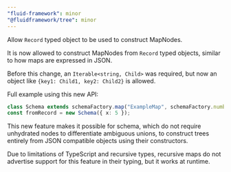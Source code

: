 ```yaml
---
"fluid-framework": minor
"@fluidframework/tree": minor
---
```


Allow `Record` typed object to be used to construct MapNodes.

It is now allowed to construct MapNodes from `Record` typed objects, similar to how maps are expressed in JSON.

Before this change, an `Iterable<string, Child>` was required, but now an object like `{key1: Child1, key2: Child2}` is allowed.

Full example using this new API:
```typescript
class Schema extends schemaFactory.map("ExampleMap", schemaFactory.number) {}
const fromRecord = new Schema({ x: 5 });
```

This new feature makes it possible for schema,
which do not require unhydrated nodes to differentiate ambiguous unions,
to construct trees entirely from JSON compatible objects using their constructors.

Due to limitations of TypeScript and recursive types,
recursive maps do not advertise support for this feature in their typing,
but it works at runtime.
